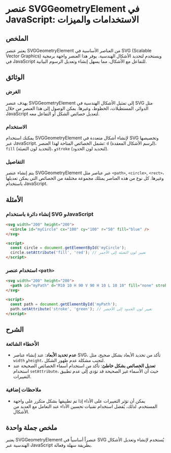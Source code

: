 <!--
Meta Description: # عنصر SVGGeometryElement في JavaScript: الاستخدامات والميزات ## الملخص يعتبر عنصر SVGGeometryElement من العناصر الأساسية في SVG (Scalable Vector Grap...
Meta Keywords: svg, svggeometryelement, javascript, الأشكال, عنصر
-->

# عنصر SVGGeometryElement في JavaScript: الاستخدامات والميزات

## الملخص
يعتبر عنصر SVGGeometryElement من العناصر الأساسية في SVG (Scalable Vector Graphics) ويستخدم لتحديد الأشكال الهندسية. يوفر هذا العنصر واجهة برمجية في JavaScript للتفاعل مع الأشكال، مما يسهل إنشاء وتعديل الرسوم البيانية.

## الوثائق
### الغرض
يهدف عنصر SVGGeometryElement إلى تمثيل الأشكال الهندسية في SVG مثل الدوائر، المستطيلات، الخطوط، وغيرها. يمكن الوصول إلى هذا العنصر من خلال JavaScript لتعديل خصائص الشكل أو التفاعل معه.

### الاستخدام
يمكنك استخدام SVGGeometryElement لإنشاء أشكال متعددة في SVG وتخصيصها عبر JavaScript. تشمل الخصائص المتاحة لهذا العنصر: `d` (لرسم الأشكال المعقدة)، `fill` (لتحديد لون التعبئة)، و`stroke` (لتحديد لون الحدود).

### التفاصيل
يتم إنشاء عنصر SVGGeometryElement عبر عناصر مثل `<path>`, `<circle>`, `<rect>`، وغيرها. كل نوع من هذه العناصر يمتلك مجموعة مختلفة من الخصائص التي يمكن تعديلها باستخدام JavaScript.

## الأمثلة
### إنشاء دائرة باستخدام SVG وJavaScript
```html
<svg width="200" height="200">
  <circle id="myCircle" cx="100" cy="100" r="50" fill="blue" />
</svg>

<script>
  const circle = document.getElementById('myCircle');
  circle.setAttribute('fill', 'red'); // تغيير لون التعبئة إلى الأحمر
</script>
```

### استخدام عنصر `<path>`
```html
<svg width="200" height="200">
  <path id="myPath" d="M10 10 H 90 V 90 H 10 L 10 10" fill="none" stroke="black"/>
</svg>

<script>
  const path = document.getElementById('myPath');
  path.setAttribute('stroke', 'green'); // تغيير لون الحدود إلى الأخضر
</script>
```

## الشرح
### الأخطاء الشائعة
- **عدم تحديد الأبعاد**: عند إنشاء عناصر SVG، تأكد من تحديد الأبعاد بشكل صحيح، مثل `width` و`height`، لتجنب مشكلة عدم ظهور الشكل.
- **تعديل الخصائص بشكل خاطئ**: تأكد من استخدام أسماء الخصائص الصحيحة عند استخدام `setAttribute`، حيث أن الأسماء غير الصحيحة قد تؤدي إلى عدم تطبيق التغييرات.

### ملاحظات إضافية
- يمكن أن تؤثر التغييرات على الأداء إذا تم تطبيقها بشكل متكرر على واجهة المستخدم. لذلك، يُفضل استخدام تقنيات تحسين الأداء عند التعامل مع العديد من الأشكال.

## ملخص جملة واحدة
يعتبر SVGGeometryElement عنصراً أساسياً في SVG يُستخدم لإنشاء وتعديل الأشكال الهندسية عبر JavaScript بطريقة سهلة وفعالة.